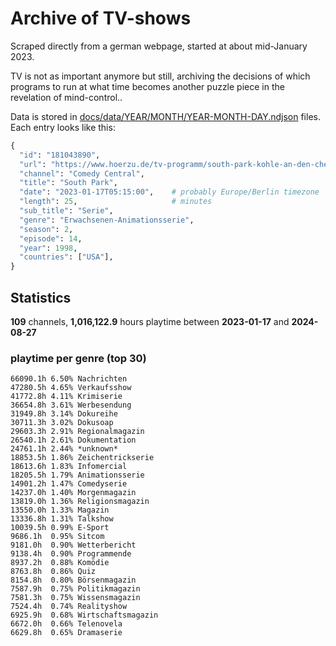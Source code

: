 # Archive of TV-shows

Scraped directly from a german webpage, started at about mid-January 2023.

TV is not as important anymore but still, archiving the decisions of which programs to run at what time
becomes another puzzle piece in the revelation of mind-control.. 

Data is stored in [docs/data/YEAR/MONTH/YEAR-MONTH-DAY.ndjson](docs/data/) files. 
Each entry looks like this:

```python
{
  "id": "181043890", 
  "url": "https://www.hoerzu.de/tv-programm/south-park-kohle-an-den-chefkoch/bid_181043890/", 
  "channel": "Comedy Central", 
  "title": "South Park", 
  "date": "2023-01-17T05:15:00",    # probably Europe/Berlin timezone 
  "length": 25,                     # minutes 
  "sub_title": "Serie", 
  "genre": "Erwachsenen-Animationsserie", 
  "season": 2, 
  "episode": 14, 
  "year": 1998, 
  "countries": ["USA"],
}
```

## Statistics

**109** channels, **1,016,122.9** hours playtime between **2023-01-17** and **2024-08-27**


### playtime per genre (top 30)

    66090.1h 6.50% Nachrichten
    47280.5h 4.65% Verkaufsshow
    41772.8h 4.11% Krimiserie
    36654.8h 3.61% Werbesendung
    31949.8h 3.14% Dokureihe
    30711.3h 3.02% Dokusoap
    29603.3h 2.91% Regionalmagazin
    26540.1h 2.61% Dokumentation
    24761.1h 2.44% *unknown*
    18853.5h 1.86% Zeichentrickserie
    18613.6h 1.83% Infomercial
    18205.5h 1.79% Animationsserie
    14901.2h 1.47% Comedyserie
    14237.0h 1.40% Morgenmagazin
    13819.0h 1.36% Religionsmagazin
    13550.0h 1.33% Magazin
    13336.8h 1.31% Talkshow
    10039.5h 0.99% E-Sport
    9686.1h  0.95% Sitcom
    9181.0h  0.90% Wetterbericht
    9138.4h  0.90% Programmende
    8937.2h  0.88% Komödie
    8763.8h  0.86% Quiz
    8154.8h  0.80% Börsenmagazin
    7587.9h  0.75% Politikmagazin
    7581.3h  0.75% Wissensmagazin
    7524.4h  0.74% Realityshow
    6925.9h  0.68% Wirtschaftsmagazin
    6672.0h  0.66% Telenovela
    6629.8h  0.65% Dramaserie
